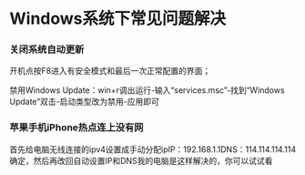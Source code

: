 # Windows系统下常见问题解决

### 关闭系统自动更新

开机点按F8进入有安全模式和最后一次正常配置的界面；

禁用Windows Update：win+r调出运行-输入“services.msc”-找到“Windows Update”双击-启动类型改为禁用-应用即可



### 苹果手机iPhone热点连上没有网

首先给电脑无线连接的ipv4设置成手动分配ipIP：192.168.1.1DNS：114.114.114.114确定，然后再改回自动设置IP和DNS我的电脑是这样解决的，你可以试试看